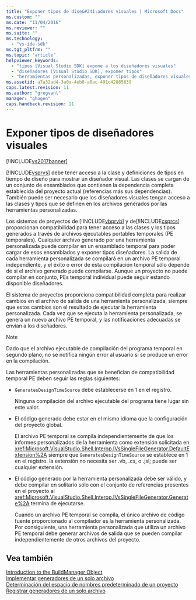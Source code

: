 ```yaml
---
title: "Exponer tipos de dise&#241;adores visuales | Microsoft Docs"
ms.custom: ""
ms.date: "11/04/2016"
ms.reviewer: ""
ms.suite: ""
ms.technology: 
  - "vs-ide-sdk"
ms.tgt_pltfrm: ""
ms.topic: "article"
helpviewer_keywords: 
  - "tipos [Visual Studio SDK] expone a los diseñadores visuales"
  - "diseñadores [Visual Studio SDK], exponer tipos"
  - "herramientas personalizadas, exponer tipos de diseñadores visuales"
ms.assetid: a7a32ad4-3a0a-4eb8-a6ac-491c42885639
caps.latest.revision: 11
ms.author: "gregvanl"
manager: "ghogen"
caps.handback.revision: 11
---
```

# Exponer tipos de dise&#241;adores visuales
[!INCLUDE[vs2017banner](../../code-quality/includes/vs2017banner.md)]

[!INCLUDE[vsprvs](../../code-quality/includes/vsprvs_md.md)] debe tener acceso a la clase y definiciones de tipos en tiempo de diseño para mostrar un diseñador visual.  Las clases se cargan de un conjunto de ensamblados que contienen la dependencia completa establecida del proyecto actual \(referencias más sus dependencias\).  También puede ser necesario que los diseñadores visuales tengan acceso a las clases y tipos que se definen en los archivos generados por las herramientas personalizadas.  
  
 Los sistemas de proyectos de [!INCLUDE[vbprvb](../../code-quality/includes/vbprvb_md.md)] y de[!INCLUDE[csprcs](../../data-tools/includes/csprcs_md.md)] proporcionan compatibilidad para tener acceso a las clases y los tipos generados a través de archivos ejecutables portables temporales \(PE temporales\).  Cualquier archivo generado por una herramienta personalizada puede compilar en un ensamblado temporal para poder cargar de esos ensamblados y exponer tipos diseñadores.  La salida de cada herramienta personalizada se compilará en un archivo PE temporal independiente, y el éxito o error de esta compilación temporal sólo depende de si el archivo generado puede compilarse.  Aunque un proyecto no puede compilar en conjunto, PEs temporal individual puede seguir estando disponible diseñadores.  
  
 El sistema de proyectos proporciona compatibilidad completa para realizar cambios en el archivo de salida de una herramienta personalizada, siempre que estos cambios son el resultado de ejecutar la herramienta personalizada.  Cada vez que se ejecuta la herramienta personalizada, se genera un nuevo archivo PE temporal, y las notificaciones adecuadas se envían a los diseñadores.  
  
> [!NOTE]
>  Dado que el archivo ejecutable de compilación del programa temporal en segundo plano, no se notifica ningún error al usuario si se produce un error en la compilación.  
  
 Las herramientas personalizadas que se benefician de compatibilidad temporal PE deben seguir las reglas siguientes:  
  
-   `GeneratesDesignTimeSource` debe establecerse en 1 en el registro.  
  
     Ninguna compilación del archivo ejecutable del programa tiene lugar sin este valor.  
  
-   El código generado debe estar en el mismo idioma que la configuración del proyecto global.  
  
     El archivo PE temporal se compila independientemente de que los informes personalizados de la herramienta como extensión solicitada en <xref:Microsoft.VisualStudio.Shell.Interop.IVsSingleFileGenerator.DefaultExtension%2A> siempre que `GeneratesDesignTimeSource` se establece en 1 en el registro.  la extensión no necesita ser .vb, .cs, o .jsl; puede ser cualquier extensión.  
  
-   El código generado por la herramienta personalizada debe ser válido, y debe compilar en solitario sólo con el conjunto de referencias presentes en el proyecto al <xref:Microsoft.VisualStudio.Shell.Interop.IVsSingleFileGenerator.Generate%2A> termina de ejecutarse.  
  
     Cuando un archivo PE temporal se compila, el único archivo de código fuente proporcionado al compilador es la herramienta personalizada.  Por consiguiente, una herramienta personalizada que utiliza un archivo PE temporal debe generar archivos de salida que se pueden compilar independientemente de otros archivos del proyecto.  
  
## Vea también  
 [Introduction to the BuildManager Object](http://msdn.microsoft.com/es-es/50080ec2-c1c9-412c-98ef-18d7f895e7fa)   
 [Implementar generadores de un solo archivo](../../extensibility/internals/implementing-single-file-generators.md)   
 [Determinación del espacio de nombres predeterminado de un proyecto](../../misc/determining-the-default-namespace-of-a-project.md)   
 [Registrar generadores de un solo archivo](../../extensibility/internals/registering-single-file-generators.md)
